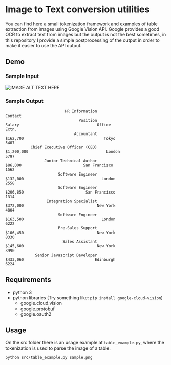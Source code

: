 # Image to Text conversion utilities

You can find here a small tokenization framework and examples of table extraction from images using Google Vision API. Google provides a good OCR to extract text from images but the output is not the best sometimes, in this repository I provide a simple postprocessing of the output in order to make it easier to use the API output.

## Demo

### Sample Input
![IMAGE ALT TEXT HERE](https://github.com/mathigatti/img2txt/blob/master/sample/input/sample.png?raw=true)

### Sample Output
```
                          HR Information                                 Contact
                                Position                                  Salary                                  Office                                   Extn.
                              Accountant                                $162,700                                   Tokyo                                    5407
           Chief Executive Officer (CEO)                              $1,200,000                                  London                                    5797
                 Junior Technical Author                                 $86,000                           San Francisco                                    1562
                       Software Engineer                                $132,000                                  London                                    2558
                       Software Engineer                                $206,850                           San Francisco                                    1314
                  Integration Specialist                                $372,000                                New York                                    4804
                       Software Engineer                                $163,500                                  London                                    6222
                       Pre-Sales Support                                $106,450                                New York                                    8330
                         Sales Assistant                                $145,600                                New York                                    3990
             Senior Javascript Developer                                $433,060                               Edinburgh                                    6224
```




## Requirements
- python 3
- python libraries (Try something like: `pip install google-cloud-vision`)
  - google.cloud.vision
  - google.protobuf
  - google.oauth2

## Usage
On the src folder there is an usage example at `table_example.py`, where the tokenization is used to parse the image of a table.

```
python src/table_example.py sample.png
```
